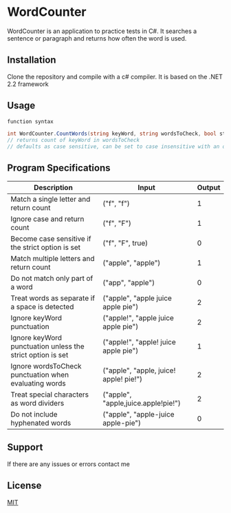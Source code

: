 ﻿# WordCounter

WordCounter is an application to practice tests in C#.
It searches a sentence or paragraph and returns how often the word is used.

## Installation

Clone the repository and compile with a c# compiler.
It is based on the .NET 2.2 framework

## Usage

```C#
function syntax

int WordCounter.CountWords(string keyWord, string wordsToCheck, bool strict = false);
// returns count of keyWord in wordsToCheck
// defaults as case sensitive, can be set to case insensitive with an optional arguement
```

## Program Specifications 
|Description|Input|Output|
|-|-|-|
|Match a single letter and return count|("f", "f")|1|
|Ignore case and return count|("f", "F")|1|
|Become case sensitive if the strict option is set|("f", "F", true)|0|
|Match multiple letters and return count|("apple", "apple")|1|
|Do not match only part of a word|("app", "apple")|0|
|Treat words as separate if a space is detected|("apple", "apple juice apple pie")|2|
|Ignore keyWord punctuation|("apple!", "apple juice apple pie")|2|
|Ignore keyWord punctuation unless the strict option is set|("apple!", "apple! juice apple pie")|1|
|Ignore wordsToCheck punctuation when evaluating words|("apple", "apple, juice! apple! pie!")|2|
|Treat special characters as word dividers |("apple", "apple,juice.apple!pie!")|2|
|Do not include hyphenated words|("apple", "apple-juice apple-pie")|0|


## Support
If there are any issues or errors contact me

## License
[MIT](https://choosealicense.com/licenses/mit/)